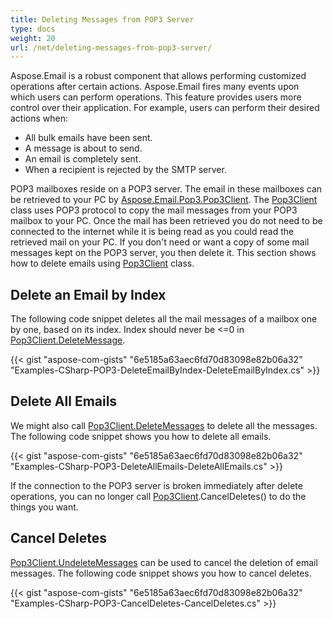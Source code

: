 ```yaml
---
title: Deleting Messages from POP3 Server
type: docs
weight: 20
url: /net/deleting-messages-from-pop3-server/
---
```



Aspose.Email is a robust component that allows performing customized operations after certain actions. Aspose.Email fires many events upon which users can perform operations. This feature provides users more control over their application. For example, users can perform their desired actions when:

- All bulk emails have been sent.
- A message is about to send.
- An email is completely sent.
- When a recipient is rejected by the SMTP server.

POP3 mailboxes reside on a POP3 server. The email in these mailboxes can be retrieved to your PC by [Aspose.Email.Pop3.Pop3Client](https://apireference.aspose.com/email/net/aspose.email.clients.pop3/pop3client). The [Pop3Client](https://apireference.aspose.com/email/net/aspose.email.clients.pop3/pop3client) class uses POP3 protocol to copy the mail messages from your POP3 mailbox to your PC. Once the mail has been retrieved you do not need to be connected to the internet while it is being read as you could read the retrieved mail on your PC. If you don't need or want a copy of some mail messages kept on the POP3 server, you then delete it. This section shows how to delete emails using [Pop3Client](https://apireference.aspose.com/email/net/aspose.email.clients.pop3/pop3client) class.
## **Delete an Email by Index**
The following code snippet deletes all the mail messages of a mailbox one by one, based on its index. Index should never be <=0 in [Pop3Client.DeleteMessage](https://apireference.aspose.com/email/net/aspose.email.clients.pop3/pop3client/methods/deletemessage/index).



{{< gist "aspose-com-gists" "6e5185a63aec6fd70d83098e82b06a32" "Examples-CSharp-POP3-DeleteEmailByIndex-DeleteEmailByIndex.cs" >}}
## **Delete All Emails**
We might also call [Pop3Client.DeleteMessages](https://apireference.aspose.com/email/net/aspose.email.clients.pop3/pop3client/methods/deletemessages) to delete all the messages. The following code snippet shows you how to delete all emails.



{{< gist "aspose-com-gists" "6e5185a63aec6fd70d83098e82b06a32" "Examples-CSharp-POP3-DeleteAllEmails-DeleteAllEmails.cs" >}}



If the connection to the POP3 server is broken immediately after delete operations, you can no longer call [Pop3Client](https://apireference.aspose.com/error/404?path=email/net/aspose.email.pop3/pop3client).CancelDeletes() to do the things you want.
## **Cancel Deletes**
[Pop3Client.UndeleteMessages](https://apireference.aspose.com/email/net/aspose.email.clients.pop3/pop3client/methods/undeletemessages/index) can be used to cancel the deletion of email messages. The following code snippet shows you how to cancel deletes.



{{< gist "aspose-com-gists" "6e5185a63aec6fd70d83098e82b06a32" "Examples-CSharp-POP3-CancelDeletes-CancelDeletes.cs" >}}
